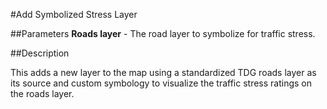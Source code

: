 #Add Symbolized Stress Layer

##Parameters
**Roads layer** - The road layer to symbolize for traffic stress.

##Description

This adds a new layer to the map using a standardized TDG roads layer as its
source and custom symbology to visualize the traffic stress ratings on
the roads layer.
